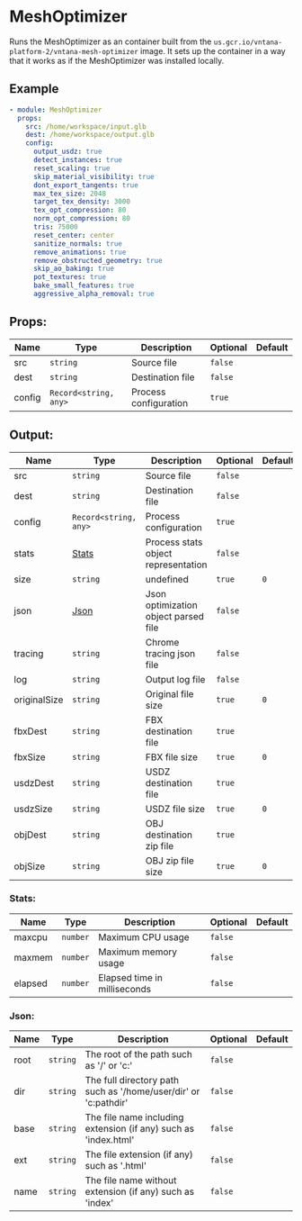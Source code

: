 # MeshOptimizer

Runs the MeshOptimizer as an container built from the `us.gcr.io/vntana-platform-2/vntana-mesh-optimizer`
image. It sets up the container in a way that it works as if the MeshOptimizer was installed locally.

## Example

```yaml
- module: MeshOptimizer
  props:
    src: /home/workspace/input.glb
    dest: /home/workspace/output.glb
    config:
      output_usdz: true
      detect_instances: true
      reset_scaling: true
      skip_material_visibility: true
      dont_export_tangents: true
      max_tex_size: 2048
      target_tex_density: 3000
      tex_opt_compression: 80
      norm_opt_compression: 80
      tris: 75000
      reset_center: center
      sanitize_normals: true
      remove_animations: true
      remove_obstructed_geometry: true
      skip_ao_baking: true
      pot_textures: true
      bake_small_features: true
      aggressive_alpha_removal: true
```

## Props:

| Name | Type | Description | Optional | Default |
| ---- | ---- | ----------- | -------- | ------- |
| src | `string` | Source file | `false` |  |
| dest | `string` | Destination file | `false` |  |
| config | `Record<string, any>` | Process configuration | `true` |  |

## Output:

| Name | Type | Description | Optional | Default |
| ---- | ---- | ----------- | -------- | ------- |
| src | `string` | Source file | `false` |  |
| dest | `string` | Destination file | `false` |  |
| config | `Record<string, any>` | Process configuration | `true` |  |
| stats | [Stats](#stats) | Process stats object representation | `false` |  |
| size | `string` | undefined | `true` | `0` |
| json | [Json](#json) | Json optimization object parsed file | `false` |  |
| tracing | `string` | Chrome tracing json file | `false` |  |
| log | `string` | Output log file | `false` |  |
| originalSize | `string` | Original file size | `true` | `0` |
| fbxDest | `string` | FBX destination file | `true` |  |
| fbxSize | `string` | FBX file size | `true` | `0` |
| usdzDest | `string` | USDZ destination file | `true` |  |
| usdzSize | `string` | USDZ file size | `true` | `0` |
| objDest | `string` | OBJ destination zip file | `true` |  |
| objSize | `string` | OBJ zip file size | `true` | `0` |

### Stats<a href="#stats"></a>:

| Name | Type | Description | Optional | Default |
| ---- | ---- | ----------- | -------- | ------- |
| maxcpu | `number` | Maximum CPU usage | `false` |  |
| maxmem | `number` | Maximum memory usage | `false` |  |
| elapsed | `number` | Elapsed time in milliseconds | `false` |  |

### Json<a href="#json"></a>:

| Name | Type | Description | Optional | Default |
| ---- | ---- | ----------- | -------- | ------- |
| root | `string` | The root of the path such as '/' or 'c:' | `false` |  |
| dir | `string` | The full directory path such as '/home/user/dir' or 'c:pathdir' | `false` |  |
| base | `string` | The file name including extension (if any) such as 'index.html' | `false` |  |
| ext | `string` | The file extension (if any) such as '.html' | `false` |  |
| name | `string` | The file name without extension (if any) such as 'index' | `false` |  |

